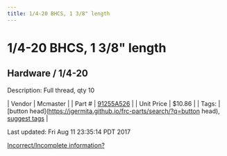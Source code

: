 ```yaml
---
title: 1/4-20 BHCS, 1 3/8" length
---
```


# 1/4-20 BHCS, 1 3/8" length
## Hardware / 1/4-20
Description: 	Full thread, qty 10 

| Vendor | Mcmaster | 
| Part # | [91255A526](https://www.mcmaster.com/#91255A526) | 
| Unit Price | $10.86 | 
| Tags: | [button head](https://jgermita.github.io/frc-parts/search/?q=button head), [suggest tags](https://docs.google.com/forms/d/e/1FAIpQLSeWyY8v3RgOty-MyWmh9U0iivNYN_molChYyS-0U-o-kOAv_g/viewform) | 

Last updated: Fri Aug 11 23:35:14 PDT 2017

 [Incorrect/Incomplete information?](https://docs.google.com/forms/d/e/1FAIpQLSeWyY8v3RgOty-MyWmh9U0iivNYN_molChYyS-0U-o-kOAv_g/viewform)